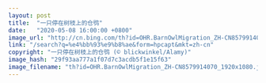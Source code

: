 ```yaml
---
layout: post
title:  "一只停在树枝上的仓鸮"
date:   "2020-05-08 16:00:00 +0800"
image_url: "http://cn.bing.com/th?id=OHR.BarnOwlMigration_ZH-CN8579914070_1920x1080.jpg&rf=LaDigue_1920x1080.jpg&pid=hp"
link: "/search?q=%e4%bb%93%e9%b8%ae&form=hpcapt&mkt=zh-cn"
copyright: "一只停在树枝上的仓鸮 (© blickwinkel/Alamy)"
image_hash: "29f93aa777a1f07d7c3acdb5f1e15f63"
image_filename: "th?id=OHR.BarnOwlMigration_ZH-CN8579914070_1920x1080.jpg&rf=LaDigue_1920x1080.jpg&pid=hp"
---
```

